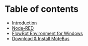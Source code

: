# Table of contents

* [Introduction](README.md)
* [Node-RED](node-red.md)
* [FlowBot Environment for Windows](flowbot-environment-for-windows.md)
* [Download & Install MoteBus](untitled.md)

